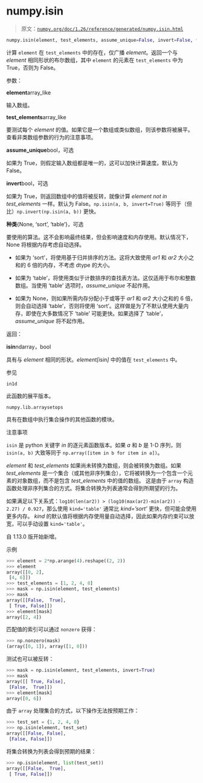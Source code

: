 # numpy.isin

> 原文：[`numpy.org/doc/1.26/reference/generated/numpy.isin.html`](https://numpy.org/doc/1.26/reference/generated/numpy.isin.html)

```py
numpy.isin(element, test_elements, assume_unique=False, invert=False, *, kind=None)
```

计算 `element` 在 `test_elements` 中的存在，仅广播 *element*。返回一个与 *element* 相同形状的布尔数组，其中 `element` 的元素在 `test_elements` 中为 True，否则为 False。

参数：

**element**array_like

输入数组。

**test_elements**array_like

要测试每个 *element* 的值。如果它是一个数组或类似数组，则该参数将被展平。查看非类数组参数的行为的注意事项。

**assume_unique**bool，可选

如果为 True，则假定输入数组都是唯一的，这可以加快计算速度。默认为 False。

**invert**bool，可选

如果为 True，则返回数组中的值将被反转，就像计算 *element not in test_elements* 一样。默认为 False。`np.isin(a, b, invert=True)` 等同于（但比）`np.invert(np.isin(a, b))` 更快。

**种类**{None, ‘sort’, ‘table’}，可选

要使用的算法。这不会影响最终结果，但会影响速度和内存使用。默认情况下，None 将根据内存考虑自动选择。

+   如果为 ‘sort’，将使用基于归并排序的方法。这将大致使用 *ar1* 和 *ar2* 大小之和的 6 倍的内存，不考虑 dtype 的大小。

+   如果为 ‘table’，将使用类似于计数排序的查找表方法。这仅适用于布尔和整数数组。当使用 ‘table’ 选项时，*assume_unique* 不起作用。

+   如果为 None，则如果所需内存分配小于或等于 *ar1* 和 *ar2* 大小之和的 6 倍，则会自动选择 ‘table’，否则将使用 ‘sort’。这样做是为了不默认使用大量内存，即使在大多数情况下 ‘table’ 可能更快。如果选择了 ‘table’，*assume_unique* 将不起作用。

返回：

**isin**ndarray，bool

具有与 *element* 相同的形状。*element[isin]* 中的值在 `test_elements` 中。

参见

`in1d`

此函数的展平版本。

`numpy.lib.arraysetops`

具有在数组中执行集合操作的其他函数的模块。

注意事项

`isin` 是 python 关键字 *in* 的逐元素函数版本。如果 *a* 和 *b* 是 1-D 序列，则 `isin(a, b)` 大致等同于 `np.array([item in b for item in a])`。

*element* 和 *test_elements* 如果尚未转换为数组，则会被转换为数组。如果 *test_elements* 是一个集合（或其他非序列集合），它将被转换为一个包含一个元素的对象数组，而不是包含 *test_elements* 中的值的数组。 这是由于 `array` 构造函数处理非序列集合的方式。将集合转换为列表通常会得到所期望的行为。

如果满足以下关系式：`log10(len(ar2)) > (log10(max(ar2)-min(ar2)) - 2.27) / 0.927`，那么使用 `kind='table'` 通常比 *kind=’sort’* 更快，但可能会使用更多内存。 *kind* 的默认值将根据内存使用量自动选择，因此如果内存约束可以放宽，可以手动设置 `kind='table'`。

自 1.13.0 版开始新增。

示例

```py
>>> element = 2*np.arange(4).reshape((2, 2))
>>> element
array([[0, 2],
 [4, 6]])
>>> test_elements = [1, 2, 4, 8]
>>> mask = np.isin(element, test_elements)
>>> mask
array([[False,  True],
 [ True, False]])
>>> element[mask]
array([2, 4]) 
```

匹配值的索引可以通过 `nonzero` 获得：

```py
>>> np.nonzero(mask)
(array([0, 1]), array([1, 0])) 
```

测试也可以被反转：

```py
>>> mask = np.isin(element, test_elements, invert=True)
>>> mask
array([[ True, False],
 [False,  True]])
>>> element[mask]
array([0, 6]) 
```

由于 `array` 处理集合的方式，以下操作无法按预期工作：

```py
>>> test_set = {1, 2, 4, 8}
>>> np.isin(element, test_set)
array([[False, False],
 [False, False]]) 
```

将集合转换为列表会得到预期的结果：

```py
>>> np.isin(element, list(test_set))
array([[False,  True],
 [ True, False]]) 
```
